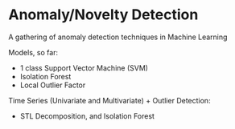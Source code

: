 # Anomaly/Novelty Detection

A gathering of anomaly detection techniques in Machine Learning

Models, so far:
+ 1 class Support Vector Machine (SVM)
+ Isolation Forest
+ Local Outlier Factor

Time Series (Univariate and Multivariate) + Outlier Detection:
+ STL Decomposition, and Isolation Forest
